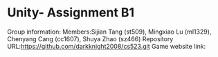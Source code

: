 # Unity- Assignment B1
Group information:
Members:Sijian Tang (st509), Mingxiao Lu (ml1329), Chenyang Cang (cc1607), Shuya Zhao (sz466)
Repository URL:https://github.com/darkknight2008/cs523.git
Game website link:


